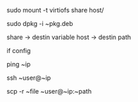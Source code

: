 sudo mount -t virtiofs share host/

sudo dpkg -i ~pkg.deb

share -> destin variable
host -> destin path


if config

ping ~ip

ssh ~user@~ip

scp -r ~file ~user@~ip:~path
